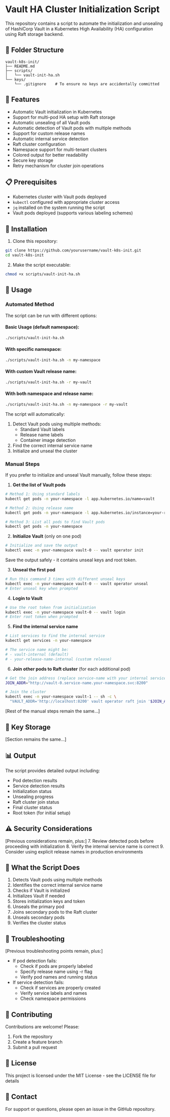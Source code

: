 # Vault HA Cluster Initialization Script
This repository contains a script to automate the initialization and unsealing of HashiCorp Vault in a Kubernetes High Availability (HA) configuration using Raft storage backend.

## 📁 Folder Structure
```
vault-k8s-init/
├── README.md
├── scripts/
│   └── vault-init-ha.sh
└── keys/
    └── .gitignore    # To ensure no keys are accidentally committed
```

## 🚀 Features
- Automatic Vault initialization in Kubernetes
- Support for multi-pod HA setup with Raft storage
- Automatic unsealing of all Vault pods
- Automatic detection of Vault pods with multiple methods
- Support for custom release names
- Automatic internal service detection
- Raft cluster configuration
- Namespace support for multi-tenant clusters
- Colored output for better readability
- Secure key storage
- Retry mechanism for cluster join operations

## 📋 Prerequisites
- Kubernetes cluster with Vault pods deployed
- `kubectl` configured with appropriate cluster access
- `jq` installed on the system running the script
- Vault pods deployed (supports various labeling schemes)

## 🔧 Installation
1. Clone this repository:
```bash
git clone https://github.com/yourusername/vault-k8s-init.git
cd vault-k8s-init
```

2. Make the script executable:
```bash
chmod +x scripts/vault-init-ha.sh
```

## 📝 Usage

### Automated Method
The script can be run with different options:

#### Basic Usage (default namespace):
```bash
./scripts/vault-init-ha.sh
```

#### With specific namespace:
```bash
./scripts/vault-init-ha.sh -n my-namespace
```

#### With custom Vault release name:
```bash
./scripts/vault-init-ha.sh -r my-vault
```

#### With both namespace and release name:
```bash
./scripts/vault-init-ha.sh -n my-namespace -r my-vault
```

The script will automatically:
1. Detect Vault pods using multiple methods:
   - Standard Vault labels
   - Release name labels
   - Container image detection
2. Find the correct internal service name
3. Initialize and unseal the cluster

### Manual Steps
If you prefer to initialize and unseal Vault manually, follow these steps:

1. **Get the list of Vault pods**
```bash
# Method 1: Using standard labels
kubectl get pods -n your-namespace -l app.kubernetes.io/name=vault

# Method 2: Using release name
kubectl get pods -n your-namespace -l app.kubernetes.io/instance=your-release-name

# Method 3: List all pods to find Vault pods
kubectl get pods -n your-namespace
```

2. **Initialize Vault** (only on one pod)
```bash
# Initialize and save the output
kubectl exec -n your-namespace vault-0 -- vault operator init
```
Save the output safely - it contains unseal keys and root token.

3. **Unseal the first pod**
```bash
# Run this command 3 times with different unseal keys
kubectl exec -n your-namespace vault-0 -- vault operator unseal
# Enter unseal key when prompted
```

4. **Login to Vault**
```bash
# Use the root token from initialization
kubectl exec -n your-namespace vault-0 -- vault login
# Enter root token when prompted
```

5. **Find the internal service name**
```bash
# List services to find the internal service
kubectl get services -n your-namespace

# The service name might be:
# - vault-internal (default)
# - your-release-name-internal (custom release)
```

6. **Join other pods to Raft cluster** (for each additional pod)
```bash
# Get the join address (replace service-name with your internal service)
JOIN_ADDR="http://vault-0.service-name.your-namespace.svc:8200"

# Join the cluster
kubectl exec -n your-namespace vault-1 -- sh -c \
  "VAULT_ADDR='http://localhost:8200' vault operator raft join '$JOIN_ADDR'"
```

[Rest of the manual steps remain the same...]

## 🔑 Key Storage
[Section remains the same...]

## 📊 Output
The script provides detailed output including:
- Pod detection results
- Service detection results
- Initialization status
- Unsealing progress
- Raft cluster join status
- Final cluster status
- Root token (for initial setup)

## ⚠️ Security Considerations
[Previous considerations remain, plus:]
7. Review detected pods before proceeding with initialization
8. Verify the internal service name is correct
9. Consider using explicit release names in production environments

## 🔄 What the Script Does
1. Detects Vault pods using multiple methods
2. Identifies the correct internal service name
3. Checks if Vault is initialized
4. Initializes Vault if needed
5. Stores initialization keys and token
6. Unseals the primary pod
7. Joins secondary pods to the Raft cluster
8. Unseals secondary pods
9. Verifies the cluster status

## 🐛 Troubleshooting
[Previous troubleshooting points remain, plus:]
- If pod detection fails:
  - Check if pods are properly labeled
  - Specify release name using -r flag
  - Verify pod names and running status
- If service detection fails:
  - Check if services are properly created
  - Verify service labels and names
  - Check namespace permissions

## 🤝 Contributing
Contributions are welcome! Please:
1. Fork the repository
2. Create a feature branch
3. Submit a pull request

## 📄 License
This project is licensed under the MIT License - see the LICENSE file for details

## 📧 Contact
For support or questions, please open an issue in the GitHub repository.
